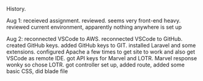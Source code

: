 History.

Aug 1: receieved assignment. reviewed. seems very front-end heavy. 
reviewed current environment, apparently nothing anywhere is set up

Aug 2: reconnected VSCode to AWS. 
reconnected VSCode to GitHub. 
created GitHub keys. 
added GitHub keys to GIT. 
installed Laravel and some extensions. 
configured Apache a few times to get site to work and also get VSCode as remote IDE.
got API keys for Marvel and LOTR. Marvel response wonky so chose LOTR.
got controller set up, added route, added some basic CSS, did blade file


